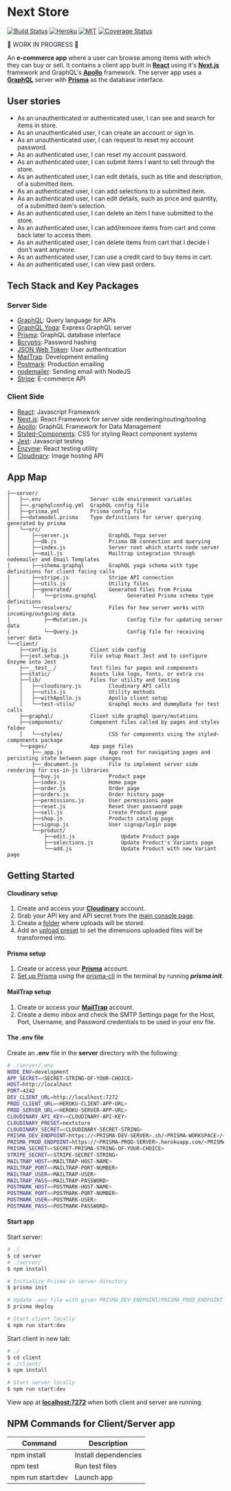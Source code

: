 [travis]: https://travis-ci.org/Answart/next-store
[heroku]: https://answart-next-store.herokuapp.com/
[MIT]: https://github.com/Answart/next-store/blob/master/LICENSE.md
[coveralls]: https://coveralls.io/github/Answart/next-store?branch=master

<!-- <p align="center">
  <img src="https://user-images.githubusercontent.com/4269260/51296194-c117d500-19cf-11e9-81a8-c0b15867579f.png" width="450" title="Home Page">
</p> -->

# Next Store

[![Build Status](https://travis-ci.org/Answart/next-store.svg?branch=master)][travis]
[![Heroku](https://heroku-badge.herokuapp.com/?app=answart-next-store&style=flat&svg=1)][heroku]
[![MIT](https://img.shields.io/github/license/Answart/next-store.svg)][MIT]
[![Coverage Status](https://coveralls.io/repos/github/Answart/next-store/badge.svg?branch=master)][coveralls]

:construction: WORK IN PROGRESS :construction:

An **e-commerce app** where a user can browse among items with which they can buy or sell. It contains a client app built in [**React**](https://reactjs.org/) using it's [**Next.js**](https://nextjs.org/) framework and GraphQL's [**Apollo**](https://www.apollographql.com/) framework. The server app uses a [**GraphQL**](https://oss.prisma.io/content/graphql-yoga/01-overview/) server with [**Prisma**](https://www.prisma.io/) as the database interface.

User stories
------------

* As an unauthenticated or authenticated user, I can see and search for items in store.
* As an unauthenticated user, I can create an account or sign in.
* As an unauthenticated user, I can request to reset my account password.
* As an authenticated user, I can reset my account password.
* As an authenticated user, I can submit items I want to sell through the store.
* As an authenticated user, I can edit details, such as title and description, of a submitted item.
* As an authenticated user, I can add selections to a submitted item.
* As an authenticated user, I can edit details, such as price and quantity, of a submitted item's selection.
* As an authenticated user, I can delete an item I have submitted to the store.
* As an authenticated user, I can add/remove items from cart and come back later to access them.
* As an authenticated user, I can delete items from cart that I decide I don't want anymore.
* As an authenticated user, I can use a credit card to buy items in cart.
* As an authenticated user, I can view past orders.

Tech Stack and Key Packages
---------------------------

### Server Side

* [GraphQL](https://graphql.org/): Query language for APIs
* [GraphQL Yoga](https://oss.prisma.io/content/graphql-yoga/01-overview/): Express GraphQL server
* [Prisma](https://www.prisma.io/): GraphQL database interface
* [Bcryptjs](https://github.com/dcodeIO/bcrypt.js/): Password hashing
* [JSON Web Token](https://www.jsonwebtoken.io/): User authentication
* [MailTrap](https://mailtrap.io/): Development emailing
* [Postmark](https://postmarkapp.com/): Production emailing
* [nodemailer](https://nodemailer.com/about/): Sending email with NodeJS
* [Stripe](https://stripe.com/): E-commerce API

### Client Side

* [React](https://reactjs.org/): Javascript Framework
* [Next.js](https://nextjs.org/): React Framework for server side rendering/routing/tooling
* [Apollo](https://www.apollographql.com/): GraphQL Framework for Data Management
* [Styled-Components](https://www.styled-components.com/): CSS for styling React component systems
* [Jest](https://facebook.github.io/jest/): Javascript testing
* [Enzyme](https://github.com/airbnb/enzyme): React testing utility
* [Cloudinary](https://cloudinary.com/): Image hosting API

App Map
-------

```
├──server/
│   ├──.env                Server side environment variables
│   ├──.graphqlconfig.yml  GraphQL config file
│   ├──prisma.yml          Prisma config file
│   ├──datamodel.prisma    Type definitions for server querying generated by prisma
│   └──src/
│       ├──server.js             GraphQL Yoga server
│       ├──db.js                 Prisma DB connection and querying
│       ├──index.js              Server root which starts node server
│       ├──mail.js               Mailtrap integration through nodemailer and Email Templates
│       ├──schema.graphql        GraphQL yoga schema with type definitions for client facing calls
│       ├──stripe.js             Stripe API connection
│       ├──utils.js              Utility files
│       ├──generated/            Generated files from Prisma
│       │   └──prisma.graphql          Generated Prisma schema type definitions
│       └──resolvers/            Files for how server works with incoming/outgoing data
│           ├──Mutation.js             Config file for updating server data
│           └──Query.js                Config file for receiving server data
└──client/
    ├──config.js           Client side config
    ├──jest.setup.js       File setup React Jest and to configure Enzyme into Jest
    ├──__test__/           Test files for pages and components
    ├──static/             Assets like logo, fonts, or extra css
    ├──lib/                Files for utility and testing
    │   ├──cloudinary.js         Cloudinary API calls
    │   ├──utils.js              Utility methods
    │   ├──withApollo.js         Apollo client setup
    │   └──test-utils/           Graphql mocks and dummyData for test calls
    ├──graphql/            Client side graphql query/mutations
    ├──components/         Component files called by pages and styles folder
    │   └──styles/               CSS for components using the styled-components package
    └──pages/              App page files
        ├──_app.js               App root for navigating pages and persisting state between page changes
        ├──_document.js          File to implement server side rendering for css-in-js libraries
        ├──buy.js                Product page
        ├──index.js              Home page
        ├──order.js              Order page
        ├──orders.js             Order history page
        ├──permissions.js        User permissions page
        ├──reset.js              Reset User password page
        ├──sell.js               Create Product page
        ├──shop.js               Products catalog page
        ├──signup.js             User signup/login page
        └──product/
            ├──edit.js               Update Product page
            ├──selections.js         Update Product's Variants page
            └──add.js                Update Product with new Variant page
```

Getting Started
---------------

#### Cloudinary setup

1. Create and access your [**Cloudinary**](https://cloudinary.com/) account.
2. Grab your API key and API secret from the [main console page](
https://cloudinary.com/console).
3. Create a [folder](https://cloudinary.com/console/media_library/folders/all/) where uploads will be stored.
4. Add an [upload preset](https://cloudinary.com/console/settings/upload) to set the dimensions uploaded files will be transformed into.

#### Prisma setup

1. Create or access your [**Prisma**](https://app.prisma.io/) account.
2. [Set up Prisma](https://www.prisma.io/docs/1.26/get-started/01-setting-up-prisma-demo-server-JAVASCRIPT-a001/) using the [prisma-cli](https://github.com/prisma/prisma) in the terminal by running **<i>prisma init</i>**.

#### MailTrap setup

1. Create or access your [**MailTrap**](https://mailtrap.io/) account.
2. Create a demo inbox and check the SMTP Settings page for the Host, Port, Username, and Password credentials to be used in your env file.

#### The .env file

Create an **.env** file in the **server** directory with the following:
```bash
# ./server/.env
NODE_ENV=development
APP_SECRET=<SECRET-STRING-OF-YOUR-CHOICE>
HOST=http://localhost
PORT=4242
DEV_CLIENT_URL=http://localhost:7272
PROD_CLIENT_URL=<HEROKU-CLIENT-APP-URL>
PROD_SERVER_URL=<HEROKU-SERVER-APP-URL>
CLOUDINARY_API_KEY=<CLOUDINARY-API-KEY>
CLOUDINARY_PRESET=nextstore
CLOUDINARY_SECRET=<CLOUDINARY-SECRET-STRING>
PRISMA_DEV_ENDPOINT=https://<PRISMA-DEV-SERVER>.sh/<PRISMA-WORKSPACE>/<PRISMA-DEV-SERVICE>/dev
PRISMA_PROD_ENDPOINT=https://<PRISMA-PROD-SERVER>.herokuapp.com/<PRISMA-PROD-SERVICE>/prod
PRISMA_SECRET=<SECRET-PRISMA-STRING-OF-YOUR-CHOICE>
STRIPE_SECRET=<STRIPE-SECRET-STRING>
MAILTRAP_HOST=<MAILTRAP-HOST-NAME>
MAILTRAP_PORT=<MAILTRAP-PORT-NUMBER>
MAILTRAP_USER=<MAILTRAP-USER>
MAILTRAP_PASS=<MAILTRAP-PASSWORD>
POSTMARK_HOST=<POSTMARK-HOST-NAME>
POSTMARK_PORT=<POSTMARK-PORT-NUMBER>
POSTMARK_USER=<POSTMARK-USER>
POSTMARK_PASS=<POSTMARK-PASSWORD>
```

#### Start app

Start server:
```bash
# ./
$ cd server
# ./server/
$ npm install

# Initialize Prisma in server directory
$ prisma init

# Update .env file with given PRISMA_DEV_ENDPOINT/PRISMA_PROD_ENDPOINT (depending where you are deploying) then deploy prisma
$ prisma deploy

# Start client locally
$ npm run start:dev
```

Start client in new tab:
```bash
# ./
$ cd client
# ./client/
$ npm install

# Start server locally
$ npm run start:dev
```

View app at [**localhost:7272**](http://localhost:7272) when both client and server are running.

<!-- App Screenshots
---------------

<p align="center">
  <img src="https://user-images.githubusercontent.com/4269260/51296194-c117d500-19cf-11e9-81a8-c0b15867579f.png" width="350"  height="350" title="Home Page">
  <img src="https://user-images.githubusercontent.com/4269260/51296228-f8868180-19cf-11e9-8fd1-ba959d155792.png" width="350" height="350" alt="Account Page">
  <img src="https://user-images.githubusercontent.com/4269260/51295802-29fe4d80-19ce-11e9-93b2-e70788d3ddcc.png" width="350" height="350" alt="Vote Popup">
  <img src="https://user-images.githubusercontent.com/4269260/51295814-413d3b00-19ce-11e9-9e38-089a9254e7af.png" width="350" height="350" alt="Poll Page">
</p> -->

NPM Commands for Client/Server app
------------

| Command | Description |
|---------|-------------|
| npm install | Install dependencies |
| npm test | Run test files |
| npm run start:dev | Launch app |
